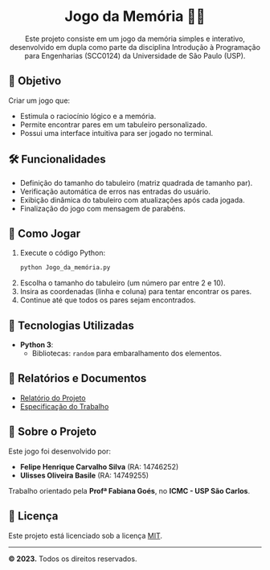 <h1 align="center">
    Jogo da Memória 🧠🎲
</h1>

<p align="center">
    Este projeto consiste em um jogo da memória simples e interativo, desenvolvido em dupla como parte da disciplina Introdução à Programação para Engenharias (SCC0124) da Universidade de São Paulo (USP). <br>
</p>

## 🎯 Objetivo

Criar um jogo que:
- Estimula o raciocínio lógico e a memória.
- Permite encontrar pares em um tabuleiro personalizado.
- Possui uma interface intuitiva para ser jogado no terminal.

## 🛠️ Funcionalidades

- Definição do tamanho do tabuleiro (matriz quadrada de tamanho par).
- Verificação automática de erros nas entradas do usuário.
- Exibição dinâmica do tabuleiro com atualizações após cada jogada.
- Finalização do jogo com mensagem de parabéns.

## 🧩 Como Jogar
1. Execute o código Python:
   ```bash
   python Jogo_da_memória.py
   ```
2. Escolha o tamanho do tabuleiro (um número par entre 2 e 10).
3. Insira as coordenadas (linha e coluna) para tentar encontrar os pares.
4. Continue até que todos os pares sejam encontrados.

## 🚀 Tecnologias Utilizadas
- **Python 3**:
  - Bibliotecas: `random` para embaralhamento dos elementos.

## 📄 Relatórios e Documentos
- [Relatório do Projeto](Relatório.pdf)
- [Especificação do Trabalho](Guia_Trabalho.pdf)

## 🏫 Sobre o Projeto
Este jogo foi desenvolvido por:
- **Felipe Henrique Carvalho Silva** (RA: 14746252)
- **Ulisses Oliveira Basile** (RA: 14749255)

Trabalho orientado pela **Profª Fabiana Goés**, no **ICMC - USP São Carlos**.

## 📝 Licença
Este projeto está licenciado sob a licença [MIT](LICENSE).

---
**© 2023.** Todos os direitos reservados.